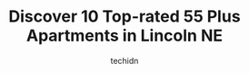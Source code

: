 ---
layout: ampstory
image: https://i0.wp.com/www.depkes.org/wp-content/uploads/2023/06/55-plus-apartments-0-in-lincoln-ne-1685852951.jpeg?resize=640,853
author: techidn
featured: false
description: Discover the impressive array of 55 Plus Apartments options in Lincoln NE, where you can find 10 of the largest 55 Plus Apartments establishments in the area. From renowned classics to hidde
title: Discover 10 Top-rated 55 Plus Apartments in Lincoln NE
cover:
   title: Discover 10 Top-rated 55 Plus Apartments in Lincoln NE
   subtitle: Rickpate
   background: https://www.depkes.org/wp-content/uploads/2023/06/55-plus-apartments-0-in-lincoln-ne-1685852951.jpeg

pages: 
 - layout: thirds
   top: <h1>#1 Stone Ridge Estates</h1>
   bottom: "<p>By far the best place Ive lived. The grounds are well maintained, neighbors are quiet, and its in an amazing location with plenty of shopping nearby. Props to Anne </p>"
   background: https://www.depkes.org/wp-content/uploads/2023/06/55-plus-apartments-1-in-lincoln-ne-1685852952.jpeg
   backgroundblur: true
 - layout: thirds
   top: <h1>#2 Holiday Brentwood Estates</h1>
   bottom: "<p>They were AMAZING and worked so well with my family to get my mother a wonderful place to live. There plenty of place, great prices and the location is fantastic. My mom </p>"
   background: https://www.depkes.org/wp-content/uploads/2023/06/55-plus-apartments-2-in-lincoln-ne-1685852952.jpeg
   cta:
      link: https://www.depkes.org/blog/discover-10-top-rated-55-plus-apartments-in-lincoln-ne/
      text: Discover 10 Top-rated 55 Plus Apartments in Lincoln NE
 - layout: thirds
   top: <h1>#3 Legacy Retirement Community</h1>
   bottom: "<p>5600 Pioneers Blvd, Lincoln, NE 68506, United States</p>"
   background: https://www.depkes.org/wp-content/uploads/2023/06/55-plus-apartments-3-in-lincoln-ne-1685852953.png
   cta:
      link: https://www.depkes.org/blog/discover-10-top-rated-55-plus-apartments-in-lincoln-ne/
      text: Discover 10 Top-rated 55 Plus Apartments in Lincoln NE
 - layout: thirds
   top: <h1>#4 The Landing</h1>
   bottom: "<p>3500 Faulkner Dr, Lincoln, NE 68516, United States</p>"
   background: https://images.unsplash.com/photo-1536745287225-21d689278fd1?ixlib=rb-4.0.3&ixid=MnwxMjA3fDB8MHxwaG90by1wYWdlfHx8fGVufDB8fHx8&auto=format&fit=crop&w=640&h=853&q=80
   cta:
      link: https://www.depkes.org/blog/discover-10-top-rated-55-plus-apartments-in-lincoln-ne/
      text: Discover 10 Top-rated 55 Plus Apartments in Lincoln NE
 - layout: thirds
   top: <h1>#5 Capitol View Tower Apartments</h1>
   bottom: "<p>1700 J St #1001, Lincoln, NE 68508, United States</p>"
   background: https://images.unsplash.com/photo-1549241520-425e3dfc01cb?ixlib=rb-4.0.3&ixid=MnwxMjA3fDB8MHxwaG90by1wYWdlfHx8fGVufDB8fHx8&auto=format&fit=crop&w=640&h=853&q=80
   cta:
      link: https://www.depkes.org/blog/discover-10-top-rated-55-plus-apartments-in-lincoln-ne/
      text: Discover 10 Top-rated 55 Plus Apartments in Lincoln NE
 - layout: thirds
   top: <h1>#6 Bailey Pointe Assisted Living at Van Dorn</h1>
   bottom: "<p>7208 Van Dorn St, Lincoln, NE 68506, United States</p>"
   background: https://images.unsplash.com/photo-1524169358666-79f22534bc6e?ixlib=rb-4.0.3&ixid=MnwxMjA3fDB8MHxwaG90by1wYWdlfHx8fGVufDB8fHx8&auto=format&fit=crop&w=640&h=853&q=80
   cta:
      link: https://www.depkes.org/blog/discover-10-top-rated-55-plus-apartments-in-lincoln-ne/
      text: Discover 10 Top-rated 55 Plus Apartments in Lincoln NE
 - layout: thirds
   top: <h1>#7 Lincoln Square Senior Apartments</h1>
   bottom: "<p>841 S 47th St, Lincoln, NE 68510, United States</p>"
   background: https://images.unsplash.com/photo-1552083974-186346191183?ixlib=rb-4.0.3&ixid=MnwxMjA3fDB8MHxwaG90by1wYWdlfHx8fGVufDB8fHx8&auto=format&fit=crop&w=640&h=853&q=80
   cta:
      link: https://www.depkes.org/blog/discover-10-top-rated-55-plus-apartments-in-lincoln-ne/
      text: Discover 10 Top-rated 55 Plus Apartments in Lincoln NE
 - layout: thirds
   middle: Continue reading...
   background: https://images.unsplash.com/photo-1608411404720-c8f0417bcdba?ixlib=rb-4.0.3&ixid=MnwxMjA3fDB8MHxwaG90by1wYWdlfHx8fGVufDB8fHx8&auto=format&fit=crop&w=640&h=853&q=80
   cta:
      link: https://www.depkes.org/blog/discover-10-top-rated-55-plus-apartments-in-lincoln-ne/
      text: Discover 10 Top-rated 55 Plus Apartments in Lincoln NE
      
---